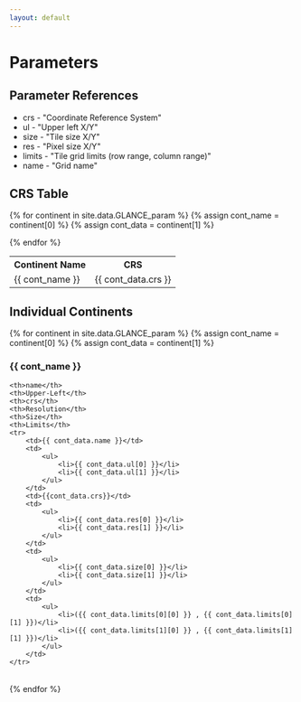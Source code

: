 ```yaml
---
layout: default
---
```


# Parameters

## Parameter References
* crs - "Coordinate Reference System"
* ul - "Upper left X/Y"
* size - "Tile size X/Y"
* res - "Pixel size X/Y"
* limits - "Tile grid limits (row range, column range)"
* name - "Grid name"

## CRS Table
<table>
<th>Continent Name</th>
<th>CRS</th>
{% for continent in site.data.GLANCE_param %}
    {% assign cont_name = continent[0] %}
    {% assign cont_data = continent[1] %}
    <tr>
        <td>{{ cont_name }}</td>
        <td>{{ cont_data.crs }}</td>
    </tr>
    
    
{% endfor %}
</table>


## Individual Continents
{% for continent in site.data.GLANCE_param %}
{% assign cont_name = continent[0] %}
{% assign cont_data = continent[1] %}
### {{ cont_name }}
<table>
    
	<th>name</th>
    <th>Upper-Left</th>
    <th>crs</th>
    <th>Resolution</th>
    <th>Size</th>
    <th>Limits</th>
    <tr>
    	<td>{{ cont_data.name }}</td>
    	<td>
            <ul>
                <li>{{ cont_data.ul[0] }}</li>
                <li>{{ cont_data.ul[1] }}</li>
            </ul>    	
    	</td>
    	<td>{{cont_data.crs}}</td>
    	<td>
            <ul>
                <li>{{ cont_data.res[0] }}</li>
                <li>{{ cont_data.res[1] }}</li>
            </ul>    	
    	</td>
    	<td>
            <ul>
                <li>{{ cont_data.size[0] }}</li>
                <li>{{ cont_data.size[1] }}</li>
            </ul>    	
    	</td>
    	<td>
            <ul>
                <li>({{ cont_data.limits[0][0] }} , {{ cont_data.limits[0][1] }})</li>
                <li>({{ cont_data.limits[1][0] }} , {{ cont_data.limits[1][1] }})</li>
            </ul>    	
    	</td>
    </tr>

</table>
{% endfor %}
